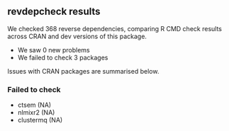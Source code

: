 ## revdepcheck results

We checked 368 reverse dependencies, comparing R CMD check results across CRAN and dev versions of this package.

 * We saw 0 new problems
 * We failed to check 3 packages

Issues with CRAN packages are summarised below.

### Failed to check

* ctsem   (NA)
* nlmixr2 (NA)
* clustermq (NA)
